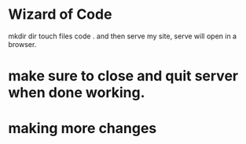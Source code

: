 # Wizard of Code

mkdir dir
touch files
code . 
and then serve my site, serve will open in a browser.

# make sure to close and quit server when done working.

# making more changes